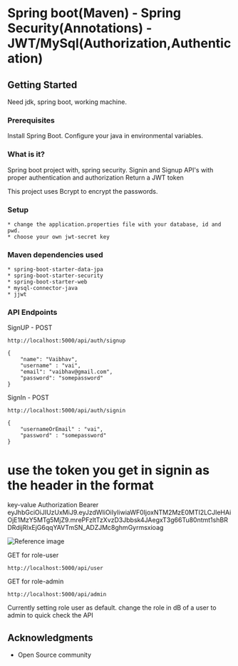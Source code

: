 # Spring boot(Maven) - Spring Security(Annotations) - JWT/MySql(Authorization,Authentication)

## Getting Started

Need jdk, spring boot, working machine.

### Prerequisites

Install Spring Boot.
Configure your java in environmental variables.

### What is it?

 Spring boot project with, spring security.
 Signin and Signup API's with proper authentication and authorization
 Return a JWT token
 
 This project uses Bcrypt to encrypt the passwords.
 
### Setup
	* change the application.properties file with your database, id and pwd.
	* choose your own jwt-secret key
	
### Maven dependencies used
	* spring-boot-starter-data-jpa
	* spring-boot-starter-security
	* spring-boot-starter-web
	* mysql-connector-java
	* jjwt

### API Endpoints

SignUP - POST

```
http://localhost:5000/api/auth/signup

{
	"name": "Vaibhav",
	"username" : "vai",
	"email": "vaibhav@gmail.com",
	"password": "somepassword"
}

```

SignIn - POST

```
http://localhost:5000/api/auth/signin

{
	"usernameOrEmail" : "vai",
	"password" : "somepassword"
}

```

# use the token you get in signin as the header in the format
key-value
Authorization  Bearer eyJhbGciOiJIUzUxMiJ9.eyJzdWIiOiIyIiwiaWF0IjoxNTM2MzE0MTI2LCJleHAiOjE1MzY5MTg5MjZ9.mrePFzltTzXvzD3Jbbsk4JAegxT3g66Tu80ntmt1shBRDRdijRlxEjG6qqYAVTmSN_ADZJMc8ghmGyrmsxioag

![Reference image](https://cdn1.imggmi.com/uploads/2018/9/7/087a1e50645445402ff0ee0dcc1654f3-full.jpg)

GET for role-user

```
http://localhost:5000/api/user
```

GET for role-admin

```
http://localhost:5000/api/admin
```

Currently setting role user as default.
change the role in dB of a user to admin to quick check the API

## Acknowledgments

* Open Source community

